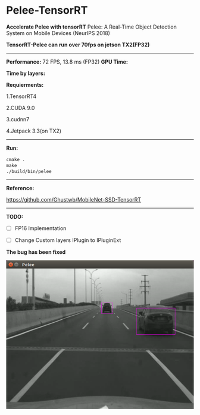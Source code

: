 # Pelee-TensorRT

**Accelerate Pelee with tensorRT**
Pelee: A Real-Time Object Detection System on Mobile Devices (NeurIPS 2018) 

**TensorRT-Pelee can run over 70fps on jetson TX2(FP32)**

---

**Performance:**
72 FPS, 13.8 ms (FP32)
**GPU Time:**

**Time by layers:**



**Requierments:**

1.TensorRT4

2.CUDA 9.0

3.cudnn7

4.Jetpack 3.3(on TX2) 

---

**Run:**

```shell
cmake .
make
./build/bin/pelee
```

---

**Reference:**

https://github.com/Ghustwb/MobileNet-SSD-TensorRT

---

**TODO:**
- [ ] FP16 Implementation 
- [ ] Change Custom layers IPlugin to IPluginExt




**The bug has been fixed**

![image](testPic/test.png)
